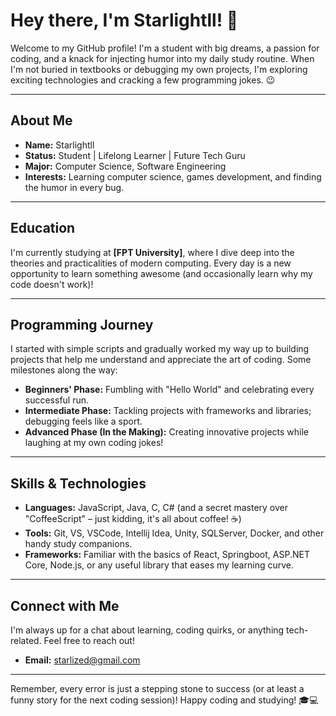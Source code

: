 # Hey there, I'm Starlightll! 👋

Welcome to my GitHub profile! I'm a student with big dreams, a passion for coding, and a knack for injecting humor into my daily study routine. When I'm not buried in textbooks or debugging my own projects, I'm exploring exciting technologies and cracking a few programming jokes. 😉

---

## About Me

- **Name:** Starlightll
- **Status:** Student | Lifelong Learner | Future Tech Guru
- **Major:**  Computer Science, Software Engineering
- **Interests:** Learning computer science, games development, and finding the humor in every bug.

---

## Education

I'm currently studying at **[FPT University]**, where I dive deep into the theories and practicalities of modern computing. Every day is a new opportunity to learn something awesome (and occasionally learn why my code doesn't work)!

---

## Programming Journey

I started with simple scripts and gradually worked my way up to building projects that help me understand and appreciate the art of coding. Some milestones along the way:

- **Beginners' Phase:** Fumbling with "Hello World" and celebrating every successful run.
- **Intermediate Phase:** Tackling projects with frameworks and libraries; debugging feels like a sport.
- **Advanced Phase (In the Making):** Creating innovative projects while laughing at my own coding jokes!

---


## Skills & Technologies

- **Languages:** JavaScript, Java, C, C# (and a secret mastery over "CoffeeScript" – just kidding, it's all about coffee! ☕)
- **Tools:** Git, VS, VSCode, Intellij Idea, Unity, SQLServer, Docker, and other handy study companions.
- **Frameworks:** Familiar with the basics of React, Springboot, ASP.NET Core, Node.js, or any useful library that eases my learning curve.

---

<!--
## Projects & Coursework

Here are some projects that I've built as part of my coursework and personal experiments:

- **[Study Buddy](https://github.com/Starlightll/study-buddy):** A project designed to help students manage their study schedules and track progress. (Also doubles as a procrastination tool!)
- **[Code Quizzer](https://github.com/Starlightll/code-quizzer):** A fun quiz app that tests your programming knowledge with a dash of humor.
- **[Debugging Diaries](https://github.com/Starlightll/debugging-diaries):** A repository chronicling my debugging adventures—with plenty of anecdotes and learning moments.

---
--->

## Connect with Me

I'm always up for a chat about learning, coding quirks, or anything tech-related. Feel free to reach out!

- **Email:** [starlized@gmail.com](mailto:starlized@gmail.com)
<!-- **LinkedIn:** [Your LinkedIn Profile](https://www.linkedin.com/in/yourprofile) -->
<!-- - **Twitter:** [@yourprofile](https://twitter.com/yourprofile) -->

---

Remember, every error is just a stepping stone to success (or at least a funny story for the next coding session)! Happy coding and studying! 🎓💻
